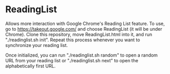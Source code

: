 # ReadingList

Allows more interaction with Google Chrome's Reading List feature. To use, go to https://takeout.google.com/ and choose ReadingList (it will be under Chrome). 
Clone this repository, move ReadingList.html into it, and run "./readinglist.sh init". Repeat this process whenever you want to synchronize your reading list.

Once initialized, you can run "./readinglist.sh random" to open a random URL from your reading list or "./readinglist.sh next" to open the alphabetically first URL.
